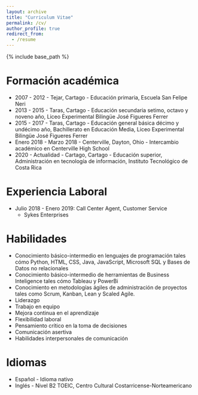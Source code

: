 ```yaml
---
layout: archive
title: "Curriculum Vitae"
permalink: /cv/
author_profile: true
redirect_from:
  - /resume
---
```


{% include base_path %}

Formación académica
======
* 2007 - 2012 - Tejar, Cartago - Educación primaria, Escuela San Felipe Neri
* 2013 - 2015 - Taras, Cartago - Educación secundaria setimo, octavo y noveno año, Liceo Experimental Bilingüe José Figueres Ferrer
* 2015 - 2017 - Taras, Cartago - Educación general básica décimo y undécimo año, Bachillerato en Educación Media, Liceo Experimental Bilingüe José Figueres Ferrer
* Enero 2018 - Marzo 2018 - Centerville, Dayton, Ohio - Intercambio académico en Centerville High School
* 2020 - Actualidad - Cartago, Cartago - Educación superior, Administración en tecnología de información, Instituto Tecnológico de Costa Rica

Experiencia Laboral
======
* Julio 2018 - Enero 2019: Call Center Agent, Customer Service
  * Sykes Enterprises
  
Habilidades
======
* Conocimiento básico-intermedio en lenguajes de programación tales cómo Python, HTML, CSS, Java, JavaScript, Microsoft SQL y Bases de Datos no relacionales
* Conocimiento básico-intermedio de herramientas de Business Inteligence tales cómo Tableau y PowerBi
* Conocimiento en metodologías ágiles de administración de proyectos tales como Scrum, Kanban, Lean y Scaled Agile.
* Liderazgo
* Trabajo en equipo
* Mejora continua en el aprendizaje 
* Flexibilidad laboral
* Pensamiento crítico en la toma de decisiones
* Comunicación asertiva
* Habilidades interpersonales de comunicación



Idiomas
======
* Español - Idioma nativo
* Inglés - Nivel B2 TOEIC, Centro Cultural Costarricense-Norteamericano

